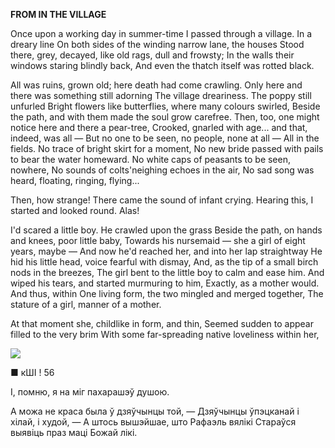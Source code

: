  
**FROM  IN  THE VILLAGE**

Once upon a working day in summer-time I passed through a village. In a dreary line On both sides of the winding narrow lane, the houses Stood there, grey, decayed, like old rags, dull and frowsty; In the walls their windows staring blindly back, And even the thatch itself was rotted black.

All was ruins, grown old; here death had come crawling. Only here and there was something still adorning The village dreariness. The poppy still unfurled Bright flowers like butterflies, where many colours swirled, Beside the path, and with them made the soul grow carefree. Then, too, one might notice here and there a pear-tree, Crooked, gnarled with age... and that, indeed, was all — But no one to be seen, no people, none at all — All in the fields. No trace of bright skirt for a moment, No new bride passed with pails to bear the water homeward. No white caps of peasants to be seen, nowhere, No sounds of colts'neighing echoes in the air, No sad song was heard, floating, ringing, flying...

Then, how strange! There came the sound of infant crying. Hearing this, I started and looked round. Alas!

I'd scared a little boy. He crawled upon the grass Beside the path, on hands and knees, poor little baby, Towards his nursemaid — she a girl of eight years, maybe — And now he'd reached her, and into her lap straightway He hid his little head, voice fearful with dismay, And, as the tip of a small birch nods in the breezes, The girl bent to the little boy to calm and ease him. And wiped his tears, and started murmuring to him, Exactly, as a mother would. And thus, within One living form, the two mingled and merged together, The stature of a girl, manner of a mother.

At that moment she, childlike in form, and thin, Seemed sudden to appear filled to the very brim With some far-spreading native loveliness within her,

![](2022-%D0%9C%D1%96%D0%BD%D1%81%D0%BA-%D0%BB%D1%83%D1%87%D0%BD%D0%B0%D1%81%D1%86%D1%8C-%D0%BC%D1%96%D0%BA%D0%BE%D0%BB%D0%B0-%D0%BC%D1%8F%D1%82%D0%BB%D1%96%D1%86%D0%BA%D1%96_html_924b9d8a724686a8.png)

■  кШІ ! 56

  
I, помню, я на міг пахарашэў душою.

А можа не краса была ў дзяўчынцы той, — Дзяўчынцы ўпэцканай і хілай, і худой, — А штось вышэйшае, што Рафаэль вялікі Стараўся выявіць праз маці Божай лікі.
